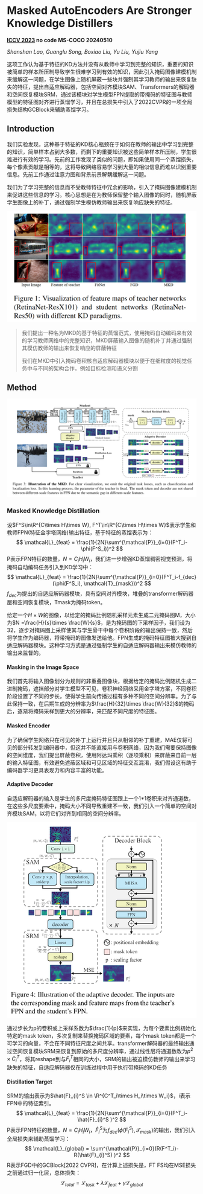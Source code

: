 # Masked AutoEncoders Are Stronger Knowledge Distillers

**[ICCV 2023](https://openaccess.thecvf.com/content/ICCV2023/html/Lao_Masked_Autoencoders_Are_Stronger_Knowledge_Distillers_ICCV_2023_paper.html)	no code	MS-COCO	20240510**

*Shanshan Lao, Guanglu Song, Boxiao Liu, Yu Liu, Yujiu Yang*

这项工作认为基于特征的KD方法并没有从教师中学习到完整的知识，重要的知识被简单的样本所压制导致学生很难学习到有效的知识，因此引入掩码图像建模机制来缓解这一问题，在学生图像上随机屏蔽一些块并强制其学习教师的输出来恢复缺失的特征，提出自适应解码器，包括空间对齐模块SAM、Transformers的解码器和空间恢复模块SRM，通过该模块对学生模型FPN提取的带掩码的特征图与教师模型的特征图对齐进行蒸馏学习，并且在总损失中引入了2022CVPR的一项全局损失结构GCBlock来辅助蒸馏学习。

## Introduction

我们实验发现，这种基于特征的KD核心瓶颈在于如何在教师的输出中学习到完整的知识，简单样本占到大多数，而剩下的重要知识被这些简单样本所压制，学生很难进行有效的学习。先前的工作发现了类似的问题，即如果使用同一个蒸馏损失，每个像素贡献是相等的，这将导致网络容易学习到大量的相似信息而难以识别重要信息。先前工作通过注意力图和背景前景解耦缓解这一问题。

我们为了学习完整的信息而不受教师特征中冗余的影响，引入了掩码图像建模机制来促进这些信息的学习。核心思想是在为教师保留整个输入图像的同时，随机屏蔽学生图像上的补丁，通过强制学生模仿教师输出来恢复响应缺失的特征。

![image-20240508104533062](imgs/image-20240508104533062.png)

> 我们提出一种名为MKD的基于特征的蒸馏范式，使用掩码自动编码来有效的学习教师网络中的完整知识，MKD屏蔽输入图像的随机补丁并通过强制其模仿教师的输出来恢复响应的屏蔽特征
>
> 我们在MKD中引入掩码卷积核自适应解码器模块以便于在细粒度的视觉任务中与不同的架构合作，例如目标检测和语义分割

## Method

![image-20240508114550639](imgs/image-20240508114550639.png)

### Masked Knowledge Distillation

设$F^S\in\R^{C\times H\times W}, F^T\in\R^{C\times H\times W}$表示学生和教师FPN(特征金字塔网络)输出特征，基于特征的蒸馏表示为：
$$
\mathcal{L}_{feat} = \frac{1}{2N}\sum^{\mathcal{P}}_{i=0}(F^T_i-\phi(F^S_i))^2
$$
P表示FPN特征的数量，$N=C_iH_iW_i$，我们进一步增强KD蒸馏稠密视觉预测，将掩码自动编码任务引入到KD学习中：
$$
\mathcal{L}_{feat} = \frac{1}{2N}\sum^{\mathcal{P}}_{i=0}(F^T_i-f_{dec}(\phi(F^S_i), \mathcal{T}_{mask}))^2
$$
$f_{dec}$为提出的自适应解码器模块，具有空间对齐模块，堆叠的transformer解码器层和空间恢复模块，Tmask为掩码token。

给定一个$H\times W$的图像，以给定的掩码比例随机采样元素生成二元掩码图M，大小为$N =\frac{H}{s}\times \frac{W}{s}$，是为掩码图的下采样因子，我们设为32，逐步对掩码图上采样使其与学生骨干中每个卷积阶段的输出保持一致，然后将学生作为编码器，将带掩码的图像发送给他。FPN生成的掩码特征图被大搜到自适应解码器模块。这种学习方式是通过强制学生的自适应解码器输出来模仿教师的输出来监督的。

#### Masking in the Image Space

我们首先将输入图像划分为规则的非重叠图像块，根据给定的掩码比例随机生成二进制掩码，遮挡部分对学生模型不可见，卷积神经网络采用金字塔方案，不同卷积阶段设置了不同的步长，使得学生前向传播过程有多种不同的空间分辨率。为了与此保持一致，在后期生成的分辨率为$\frac{H}{32}\times \frac{W}{32}$的掩码后，逐渐将掩码采样到更大的分辨率，来匹配不同尺度的特征图。

#### Masked Encoder

为了确保学生网络只在可见的补丁上运行并且只从相邻的补丁重建，MAE仅将可见的部分转发到编码器中，但这并不能直接用与卷积网络，因为我们需要保持图像的空间维度，我们提出屏蔽卷积，使用阿达玛乘积（逐项乘积）来屏蔽来自前一层的输入特征图，有效避免遮蔽区域和可见区域的特征交互混淆，我们假设这有助于编码器学习更具表现力和内容丰富的功能。

#### Adaptive Decoder

自适应解码器的输入是学生的多尺度掩码特征图跟上一个1*1卷积来对齐通道数，在这些多尺度要素中，掩码大小不同导致重建不一致，我们引入一个简单的空间对齐模块SAM，以将它们对齐到相同的空间分辨率。

![image-20240508114622902](imgs/image-20240508114622902.png)

通过步长为p的卷积或上采样系数为$\frac{1}{p}$来实现，为每个要素比例初始化特定的mask token，多次复制来替换掩码区域的要素，每个mask token都是一个可学习的向量，不会在不同特征尺度之间共享。transformer解码器的最终输出通过空间恢复模块SRM来恢复到原始的多尺度分辨率，通过线性层将通道数改为$p^2\times C^T_i$，将其reshape到与$F^T_i$相同的大小，SRM的输出被迫模仿教师的输出来学习缺失的特征，自适应解码器仅在训练过程中用于执行带掩码的KD任务

#### Distillation Target

SRM的输出表示为$\hat{F}_{i}^S \in \R^{C^T_i\times H_i\times W_i}$，i表示FPN中的特征索引。
$$
\mathcal{L}_{feat} = \frac{1}{2N}\sum^{\mathcal{P}}_{i=0}(F^T_i-\hat{F}_{i}^S )^2
$$
P表示FPN特征的数量，$N=C_iH_iW_i$，$\hat{F}_{i}^S$为$f_{dec}(\phi(F^S_i), \mathcal{T}_{mask})$的输出，我们引入全局损失来辅助蒸馏学习：
$$
\mathcal{L}_{global} = \sum^{\mathcal{P}}_{i=0}(R(F^T_i)-R(\hat{F}_{i}^S) )^2
$$
R表示FGD中的GCBlock[2022 CVPR]，在计算上述损失是，FT FS均在MSE损失之前通过归一化层，总体损失：
$$
\mathcal{L}_{total} = \mathcal{L}_{task}+\lambda\mathcal{L}_{feat}+\gamma\mathcal{L}_{global}
$$
